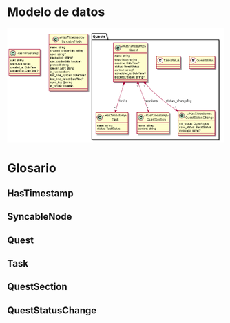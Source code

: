 # Modelo de datos

![Modelo de datos](./model.png)

# Glosario

## HasTimestamp

## SyncableNode

## Quest

## Task

## QuestSection

## QuestStatusChange

